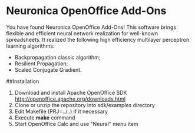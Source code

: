 # Neuronica OpenOffice Add-Ons

You have found Neuronica OpenOffice Add-Ons! This software brings flexible and efficient neural network realization for well-known spreadsheets.
It realized the following high efficiency multilayer perceptron learning algorithms: 

- Backpropagation classic algorithm; 
- Resilient Propagation; 
- Scaled Conjugate Gradient. 

##Installation

1. Download and install Apache OpenOffice SDK http://openoffice.apache.org/downloads.html 
2. Clone or unzip the repository into sdk/examples directory
3. Edit Makefile (PRJ=../..) if it necessary
4. Execute **make** command
5. Start OpenOffice Calc and use "Neural" menu item

